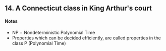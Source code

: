 ## 14. A Connecticut class in King Arthur's court

#### Notes
- NP = Nondeterministic Polynomial Time  
- Properties which can be decided efficiently, are called properties in the class P (Polynomial Time)
